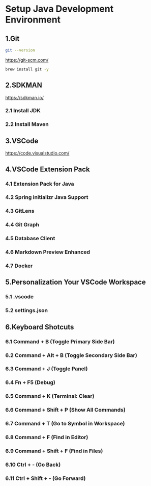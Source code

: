 # Setup Java Development Environment

## 1.Git
```sh
git --version
```

https://git-scm.com/

```sh
brew install git -y
```

## 2.SDKMAN
https://sdkman.io/

### 2.1 Install JDK

### 2.2 Install Maven


## 3.VSCode
https://code.visualstudio.com/


## 4.VSCode Extension Pack
### 4.1 Extension Pack for Java
### 4.2 Spring initializr Java Support
### 4.3 GitLens
### 4.4 Git Graph
### 4.5 Database Client
### 4.6 Markdown Preview Enhanced
### 4.7 Docker

## 5.Personalization Your VSCode Workspace
### 5.1 .vscode
### 5.2 settings.json

## 6.Keyboard Shotcuts
### 6.1 Command + B (Toggle Primary Side Bar)
### 6.2 Command + Alt + B (Toggle Secondary Side Bar)
### 6.3 Command + J (Toggle Panel)
### 6.4 Fn + F5 (Debug)
### 6.5 Command + K (Terminal: Clear)
### 6.6 Command + Shift + P (Show All Commands)
### 6.7 Command + T (Go to Symbol in Workspace)
### 6.8 Command + F (Find in Editor)
### 6.9 Command + Shift + F (Find in Files)
### 6.10 Ctrl + - (Go Back)
### 6.11 Ctrl + Shift + - (Go Forward)